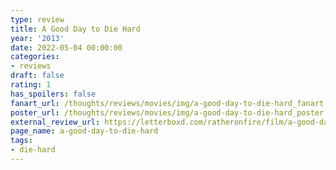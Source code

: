 ```yaml
---
type: review
title: A Good Day to Die Hard
year: '2013'
date: 2022-05-04 00:00:00
categories:
- reviews
draft: false
rating: 1
has_spoilers: false
fanart_url: /thoughts/reviews/movies/img/a-good-day-to-die-hard_fanart.png
poster_url: /thoughts/reviews/movies/img/a-good-day-to-die-hard_poster.png
external_review_url: https://letterboxd.com/ratheronfire/film/a-good-day-to-die-hard/
page_name: a-good-day-to-die-hard
tags:
- die-hard
---
```



